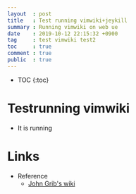 ```yaml
---
layout  : post
title   : Test running vimwiki+jeykill
summary : Running vimwiki on web ue
date    : 2019-10-12 22:15:32 +0900
tag     : test vimwiki test2
toc     : true
comment : true
public  : true
---
```

* TOC
{:toc}

# Testrunning vimwiki

* It is running

# Links

* Reference
    * [John Grib's wiki](https://johngrib.github.io)

